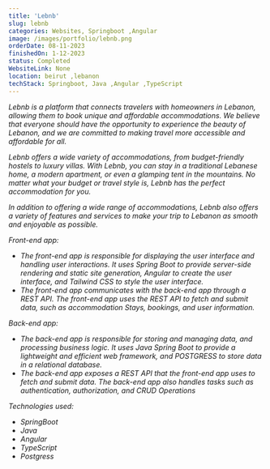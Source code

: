 ```yaml
---
title: 'Lebnb'
slug: lebnb
categories: Websites, Springboot ,Angular
image: /images/portfolio/lebnb.png
orderDate: 08-11-2023
finishedOn: 1-12-2023
status: Completed
WebsiteLink: None
location: beirut ,lebanon
techStack: Springboot, Java ,Angular ,TypeScript
---
```

<p><i>Lebnb is a platform that connects travelers with homeowners in Lebanon, allowing them to book unique and affordable accommodations. We believe that everyone should have the opportunity to experience the beauty of Lebanon, and we are committed to making travel more accessible and affordable for all.

Lebnb offers a wide variety of accommodations, from budget-friendly hostels to luxury villas. With Lebnb, you can stay in a traditional Lebanese home, a modern apartment, or even a glamping tent in the mountains. No matter what your budget or travel style is, Lebnb has the perfect accommodation for you. </p>

<p><i>In addition to offering a wide range of accommodations, Lebnb also offers a variety of features and services to make your trip to Lebanon as smooth and enjoyable as possible.</i>  </p>



<p><i>Front-end app:</i>  </p>
<ul>
	<li>The front-end app is responsible for displaying the user interface and handling user interactions. It uses Spring Boot to provide server-side rendering and static site generation, Angular to create the user interface, and Tailwind CSS to style the user interface.</li>
<li>
The front-end app communicates with the back-end app through a REST API. The front-end app uses the REST API to fetch and submit data, such as accommodation Stays, bookings, and user information.</li>

	
</ul>




<p><i>Back-end app:</i>  </p>
<ul>
	<li>The back-end app is responsible for storing and managing data, and processing business logic. It uses Java Spring Boot to provide a lightweight and efficient web framework, and POSTGRESS to store data in a relational database.</li>
<li>
The back-end app exposes a REST API that the front-end app uses to fetch and submit data. The back-end app also handles tasks such as authentication, authorization, and CRUD Operations</li>

	
</ul>




<p><i>Technologies used:</i>  </p>
<ul>
	<li>SpringBoot</li>
	<li>Java</li>
    <li>Angular</li>
    <li>TypeScript</li>
    <li>Postgress</li>

	
</ul>